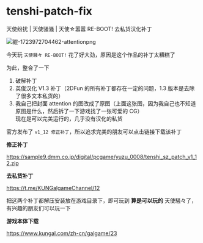 # tenshi-patch-fix
天使纷扰 | 天使骚骚 | 天使☆嚣嚣 RE-BOOT! 去私货汉化补丁
  
![鲲-1723972704462-attentionpng](https://image.kungal.com/topic/user_2/鲲-1723972703831.webp "鲲-1723972704462-attentionpng")

今天玩 `天使騒々 RE-BOOT!` 花了好大劲，原因是这个作品的补丁太糟糕了

为此，整合了一下

1. 破解补丁
2. 英俊汉化 V1.3 补丁（2DFun 的所有补丁都存在一定的问题，1.3 版本是去除了很多文本私货的）
3. 我自己把封面 attention 的图改成了原图（上面这张图，因为我自己也不知道原图是什么，然后拆了一下游戏找了一张可爱的 CG）\
   现在是可以完美运行的，几乎没有汉化的私货

&#x20;&#x20;

官方发布了 `v1_12 修正补丁`，所以追求完美的朋友可以点击链接下载该补丁

**修正补丁**

<https://sample9.dmm.co.jp/digital/pcgame/yuzu_0008/tenshi_sz_patch_v1_12.zip>

&#x20;&#x20;

**去私货补丁**

<https://t.me/KUNGalgameChannel/12>

&#x20;&#x20;

把这两个补丁都解压安装放在游戏目录下，即可玩到 **算是可以玩的** 天使騒々了，有兴趣的朋友们可以玩一下

&#x20;&#x20;

**游戏本体下载**

<https://www.kungal.com/zh-cn/galgame/23>


